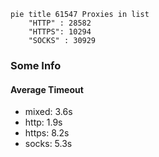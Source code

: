 
```mermaid
pie title 61547 Proxies in list
    "HTTP" : 28582
    "HTTPS": 10294
    "SOCKS" : 30929
```

### Some Info
#### Average Timeout

- mixed: 3.6s
- http: 1.9s
- https: 8.2s
- socks: 5.3s